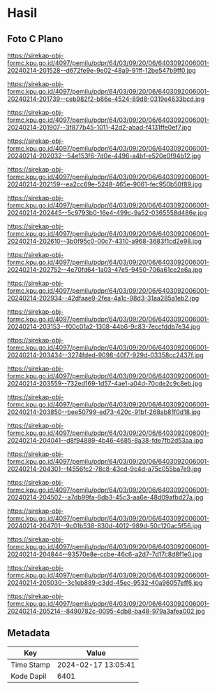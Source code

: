 # Hasil

## Foto C Plano

https://sirekap-obj-formc.kpu.go.id/4097/pemilu/pdpr/64/03/09/20/06/6403092006001-20240214-201528--d672fe9e-9e02-48a9-91ff-12be547b9ff0.jpg

https://sirekap-obj-formc.kpu.go.id/4097/pemilu/pdpr/64/03/09/20/06/6403092006001-20240214-201739--ceb982f2-b86e-4524-89d8-0319e4633bcd.jpg

https://sirekap-obj-formc.kpu.go.id/4097/pemilu/pdpr/64/03/09/20/06/6403092006001-20240214-201907--3f877b45-1011-42d2-abad-f4131ffe0ef7.jpg

https://sirekap-obj-formc.kpu.go.id/4097/pemilu/pdpr/64/03/09/20/06/6403092006001-20240214-202032--54e153f6-7d0e-4496-a4bf-e520e0f94b12.jpg

https://sirekap-obj-formc.kpu.go.id/4097/pemilu/pdpr/64/03/09/20/06/6403092006001-20240214-202159--ea2cc69e-5248-465e-9061-fec950b50f89.jpg

https://sirekap-obj-formc.kpu.go.id/4097/pemilu/pdpr/64/03/09/20/06/6403092006001-20240214-202445--5c9793b0-16e4-499c-9a52-0365558d486e.jpg

https://sirekap-obj-formc.kpu.go.id/4097/pemilu/pdpr/64/03/09/20/06/6403092006001-20240214-202610--3b0f95c0-00c7-4310-a968-3683f1cd2e98.jpg

https://sirekap-obj-formc.kpu.go.id/4097/pemilu/pdpr/64/03/09/20/06/6403092006001-20240214-202752--4e70fd64-1a03-47e5-9450-706a61ce2e6a.jpg

https://sirekap-obj-formc.kpu.go.id/4097/pemilu/pdpr/64/03/09/20/06/6403092006001-20240214-202934--42dfaae9-2fea-4a1c-98d3-31aa285a1eb2.jpg

https://sirekap-obj-formc.kpu.go.id/4097/pemilu/pdpr/64/03/09/20/06/6403092006001-20240214-203153--f00c01a2-1308-44b6-9c83-7eccfddb7e34.jpg

https://sirekap-obj-formc.kpu.go.id/4097/pemilu/pdpr/64/03/09/20/06/6403092006001-20240214-203434--3274fded-9098-40f7-929d-03358cc2437f.jpg

https://sirekap-obj-formc.kpu.go.id/4097/pemilu/pdpr/64/03/09/20/06/6403092006001-20240214-203559--732ed169-1d57-4ae1-a04d-70cde2c9c8eb.jpg

https://sirekap-obj-formc.kpu.go.id/4097/pemilu/pdpr/64/03/09/20/06/6403092006001-20240214-203850--bee50799-ed73-420c-91bf-268ab81f0d18.jpg

https://sirekap-obj-formc.kpu.go.id/4097/pemilu/pdpr/64/03/09/20/06/6403092006001-20240214-204041--d8f94889-4b46-4685-8a38-fde7fb2d53aa.jpg

https://sirekap-obj-formc.kpu.go.id/4097/pemilu/pdpr/64/03/09/20/06/6403092006001-20240214-204301--f4556fc2-78c8-43cd-9c4d-a75c055ba7e9.jpg

https://sirekap-obj-formc.kpu.go.id/4097/pemilu/pdpr/64/03/09/20/06/6403092006001-20240214-204502--a7db99fa-6db3-45c3-aa6e-48d09afbd27a.jpg

https://sirekap-obj-formc.kpu.go.id/4097/pemilu/pdpr/64/03/09/20/06/6403092006001-20240214-204701--9c01b538-830d-4012-989d-50c120ac5f56.jpg

https://sirekap-obj-formc.kpu.go.id/4097/pemilu/pdpr/64/03/09/20/06/6403092006001-20240214-204844--93570e8e-ccbe-46c6-a2d7-7d17c8d8f1e0.jpg

https://sirekap-obj-formc.kpu.go.id/4097/pemilu/pdpr/64/03/09/20/06/6403092006001-20240214-205030--3c1eb889-c3dd-45ec-9532-40a96057eff6.jpg

https://sirekap-obj-formc.kpu.go.id/4097/pemilu/pdpr/64/03/09/20/06/6403092006001-20240214-205214--8490782c-0095-4db8-ba48-979a3afea002.jpg


## Metadata

| Key        | Value               |
| ---------- | ------------------- |
| Time Stamp | 2024-02-17 13:05:41 |
| Kode Dapil | 6401                |



